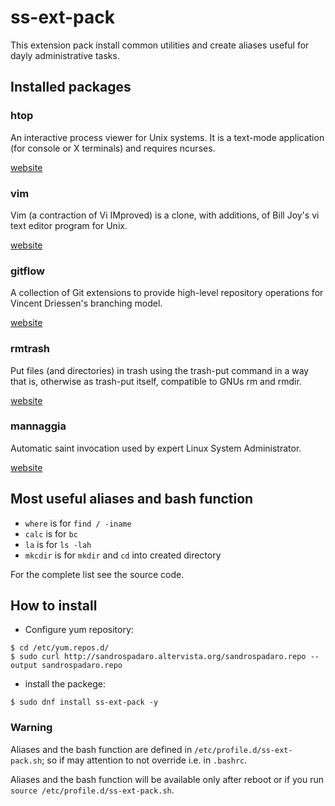 # ss-ext-pack

This extension pack install common utilities and create aliases useful for dayly administrative tasks.

## Installed packages

### htop
An interactive process viewer for Unix systems. It is a text-mode application (for console or X terminals) and requires ncurses.

[website](https://hisham.hm/htop/)

### vim
Vim (a contraction of Vi IMproved) is a clone, with additions, of Bill Joy's vi text editor program for Unix.

[website](https://www.vim.org/)

### gitflow
A collection of Git extensions to provide high-level repository operations for Vincent Driessen's branching model.

[website](https://github.com/nvie/gitflow)

### rmtrash
Put files (and directories) in trash using the trash-put command in a way that is, otherwise as trash-put itself, compatible to GNUs rm and rmdir.

[website](https://sandrospadaro.github.io/rmtrash/)

### mannaggia
Automatic saint invocation used by expert Linux System Administrator.

[website](https://sandrospadaro.github.io/mannaggia/)

## Most useful aliases and bash function

* `where` is for `find / -iname`
* `calc` is for `bc`
* `la` is for `ls -lah`
* `mkcdir` is for `mkdir` and `cd` into created directory

For the complete list see the source code.

## How to install

* Configure yum repository:
```
$ cd /etc/yum.repos.d/
$ sudo curl http://sandrospadaro.altervista.org/sandrospadaro.repo --output sandrospadaro.repo
```

* install the packege:
```
$ sudo dnf install ss-ext-pack -y
```
### Warning
Aliases and the bash function are defined in `/etc/profile.d/ss-ext-pack.sh`; so if may attention to not override i.e. in `.bashrc`.

Aliases and the bash function will be available only after reboot or if you run `source /etc/profile.d/ss-ext-pack.sh`.
